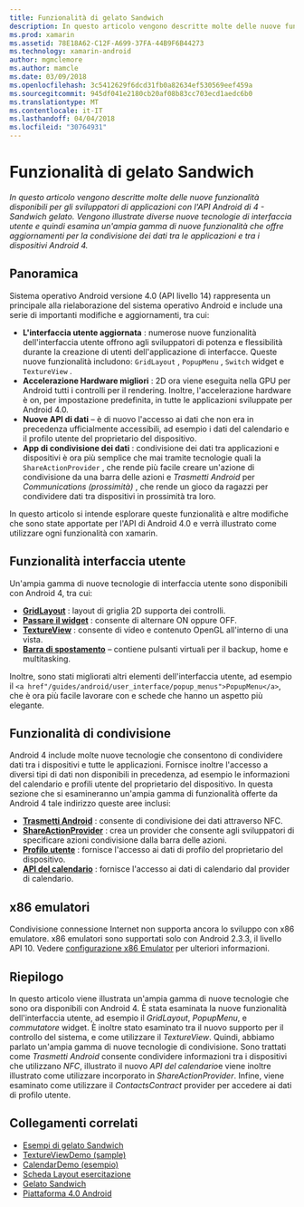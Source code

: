 ```yaml
---
title: Funzionalità di gelato Sandwich
description: In questo articolo vengono descritte molte delle nuove funzionalità disponibili per gli sviluppatori di applicazioni con l'API Android di 4 - Sandwich gelato. Vengono illustrate diverse nuove tecnologie di interfaccia utente e quindi esamina un'ampia gamma di nuove funzionalità che offre aggiornamenti per la condivisione dei dati tra le applicazioni e tra i dispositivi Android 4.
ms.prod: xamarin
ms.assetid: 78E18A62-C12F-A699-37FA-44B9F6B44273
ms.technology: xamarin-android
author: mgmclemore
ms.author: mamcle
ms.date: 03/09/2018
ms.openlocfilehash: 3c5412629f6dcd31fb0a82634ef530569eef459a
ms.sourcegitcommit: 945df041e2180cb20af08b83cc703ecd1aedc6b0
ms.translationtype: MT
ms.contentlocale: it-IT
ms.lasthandoff: 04/04/2018
ms.locfileid: "30764931"
---
```

# <a name="ice-cream-sandwich-features"></a>Funzionalità di gelato Sandwich

_In questo articolo vengono descritte molte delle nuove funzionalità disponibili per gli sviluppatori di applicazioni con l'API Android di 4 - Sandwich gelato. Vengono illustrate diverse nuove tecnologie di interfaccia utente e quindi esamina un'ampia gamma di nuove funzionalità che offre aggiornamenti per la condivisione dei dati tra le applicazioni e tra i dispositivi Android 4._

## <a name="overview"></a>Panoramica

Sistema operativo Android versione 4.0 (API livello 14) rappresenta un principale alla rielaborazione del sistema operativo Android e include una serie di importanti modifiche e aggiornamenti, tra cui:

-   **L'interfaccia utente aggiornata** : numerose nuove funzionalità dell'interfaccia utente offrono agli sviluppatori di potenza e flessibilità durante la creazione di utenti dell'applicazione di interfacce. Queste nuove funzionalità includono: `GridLayout` , `PopupMenu` , `Switch` widget e `TextureView` . 
-   **Accelerazione Hardware migliori** : 2D ora viene eseguita nella GPU per Android tutti i controlli per il rendering. Inoltre, l'accelerazione hardware è on, per impostazione predefinita, in tutte le applicazioni sviluppate per Android 4.0. 
-   **Nuove API di dati** – è di nuovo l'accesso ai dati che non era in precedenza ufficialmente accessibili, ad esempio i dati del calendario e il profilo utente del proprietario del dispositivo. 
-   **App di condivisione dei dati** : condivisione dei dati tra applicazioni e dispositivi è ora più semplice che mai tramite tecnologie quali la `ShareActionProvider` , che rende più facile creare un'azione di condivisione da una barra delle azioni e *Trasmetti Android* per *Communications (prossimità)* , che rende un gioco da ragazzi per condividere dati tra dispositivi in prossimità tra loro. 


In questo articolo si intende esplorare queste funzionalità e altre modifiche che sono state apportate per l'API di Android 4.0 e verrà illustrato come utilizzare ogni funzionalità con xamarin.

## <a name="user-interface-features"></a>Funzionalità interfaccia utente

Un'ampia gamma di nuove tecnologie di interfaccia utente sono disponibili con Android 4, tra cui:

-   **[GridLayout](~/android/user-interface/layouts/grid-layout.md)**  : layout di griglia 2D supporta dei controlli. 
-   **[Passare il widget](~/android/user-interface/controls/switch.md)**  : consente di alternare ON oppure OFF. 
-   **[TextureView](~/android/user-interface/controls/texture-view.md)**  : consente di video e contenuto OpenGL all'interno di una vista. 
-   **[Barra di spostamento](~/android/user-interface/controls/navigation-bar.md)**  – contiene pulsanti virtuali per il backup, home e multitasking. 


Inoltre, sono stati migliorati altri elementi dell'interfaccia utente, ad esempio il `<a href"/guides/android/user_interface/popup_menus">PopupMenu</a>`, che è ora più facile lavorare con e schede che hanno un aspetto più elegante.

## <a name="sharing-features"></a>Funzionalità di condivisione

Android 4 include molte nuove tecnologie che consentono di condividere dati tra i dispositivi e tutte le applicazioni. Fornisce inoltre l'accesso a diversi tipi di dati non disponibili in precedenza, ad esempio le informazioni del calendario e profili utente del proprietario del dispositivo. In questa sezione che si esamineranno un'ampia gamma di funzionalità offerte da Android 4 tale indirizzo queste aree inclusi:

-  **[Trasmetti Android](~/android/platform/android-beam.md)**  : consente di condivisione dei dati attraverso NFC.
-   **[ShareActionProvider](~/android/user-interface/controls/action-bar.md)**  : crea un provider che consente agli sviluppatori di specificare azioni condivisione dalla barra delle azioni. 
-   **[Profilo utente](~/android/user-interface/user-profile.md)**  : fornisce l'accesso ai dati di profilo del proprietario del dispositivo. 
-   **[API del calendario](~/android/user-interface/controls/calendar.md)**  : fornisce l'accesso ai dati di calendario dal provider di calendario. 

## <a name="x86-emulators"></a>x86 emulatori

Condivisione connessione Internet non supporta ancora lo sviluppo con x86 emulatore. x86 emulatori sono supportati solo con Android 2.3.3, il livello API 10. Vedere [configurazione x86 Emulator](~/android/get-started/installation/android-emulator/index.md) per ulteriori informazioni.

## <a name="summary"></a>Riepilogo

In questo articolo viene illustrata un'ampia gamma di nuove tecnologie che sono ora disponibili con Android 4. È stata esaminata la nuove funzionalità dell'interfaccia utente, ad esempio il *GridLayout*, *PopupMenu*, e *commutatore* widget. È inoltre stato esaminato tra il nuovo supporto per il controllo del sistema, e come utilizzare il *TextureView*. Quindi, abbiamo parlato un'ampia gamma di nuove tecnologie di condivisione. Sono trattati come *Trasmetti Android* consente condividere informazioni tra i dispositivi che utilizzano *NFC*, illustrato il nuovo *API del calendario*e viene inoltre illustrato come utilizzare incorporato in  *ShareActionProvider*.
Infine, viene esaminato come utilizzare il *ContactsContract* provider per accedere ai dati di profilo utente.



## <a name="related-links"></a>Collegamenti correlati

- [Esempi di gelato Sandwich](https://developer.xamarin.com/samples/monodroid/PlatformFeatures/ICS_Samples/)
- [TextureViewDemo (sample)](https://developer.xamarin.com/samples/monodroid/TextureViewDemo/)
- [CalendarDemo (esempio)](https://developer.xamarin.com/samples/monodroid/CalendarDemo/)
- [Scheda Layout esercitazione](~/android/user-interface/layouts/tab-layout/index.md)
- [Gelato Sandwich](http://developer.android.com/about/versions/android-4.0-highlights.html)
- [Piattaforma 4.0 Android](http://developer.android.com/about/versions/android-4.0.html)
